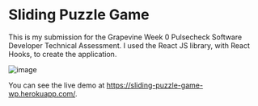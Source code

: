 # Sliding Puzzle Game

This is my submission for the Grapevine Week 0 Pulsecheck Software Developer Technical Assessment. I used the React JS library, with React Hooks, to create the application.

![image](https://user-images.githubusercontent.com/53918631/132614247-b9772af0-9033-40a5-80ff-3cb6463e96a5.png)

You can see the live demo at https://sliding-puzzle-game-wp.herokuapp.com/.
